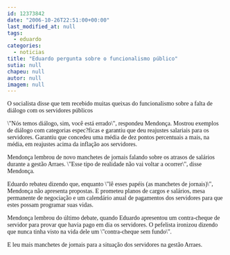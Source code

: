 ```yaml
---
id: 12373842
date: "2006-10-26T22:51:00+00:00"
last_modified_at: null
tags:
  - eduardo
categories:
  - noticias
title: "Eduardo pergunta sobre o funcionalismo público"
sutia: null
chapeu: null
autor: null
imagem: null
---
```

<p><P><FONT face=Verdana>O socialista disse que tem recebido muitas queixas do funcionalismo sobre a falta de diálogo com os servidores públicos</FONT></P></p>
<p><P><FONT face=Verdana>\"Nós temos diálogo, sim, você está errado\", respondeu Mendonça. Mostrou exemplos de diálogo com categorias espec?ficas e garantiu que deu reajustes salariais para os servidores. Garantiu que concedeu uma média de dez pontos percentuais a mais, na média, em reajustes acima da inflação aos servidores.</FONT></P></p>
<p><P><FONT face=Verdana>Mendonça lembrou de novo manchetes de jornais falando sobre os atrasos de salários durante a gestão Arraes. \"Esse tipo de realidade não vai voltar a ocorrer\", disse Mendonça.</FONT></P></p>
<p><P><FONT face=Verdana>Eduardo rebateu dizendo que, enquanto \"lê esses papéis (as manchetes de jornais)\", Mendonça não apresenta propostas. E prometeu planos de cargos e salários, mesa permanente de negociação e um calendário anual de pagamentos dos servidores para que estes possam programar suas vidas.</FONT></P></p>
<p><P><FONT face=Verdana>Mendonça lembrou do último debate, quando Eduardo apresentou um contra-cheque de servidor para provar que havia pago em dia os servidores. O pefelista ironizou dizendo que nunca tinha visto na vida dele um \"contra-cheque sem fundo\".</FONT></P></p>
<p><P><FONT face=Verdana>E leu mais manchetes de jornais para a situação dos servidores na gestão Arraes.</FONT></P> </p>
